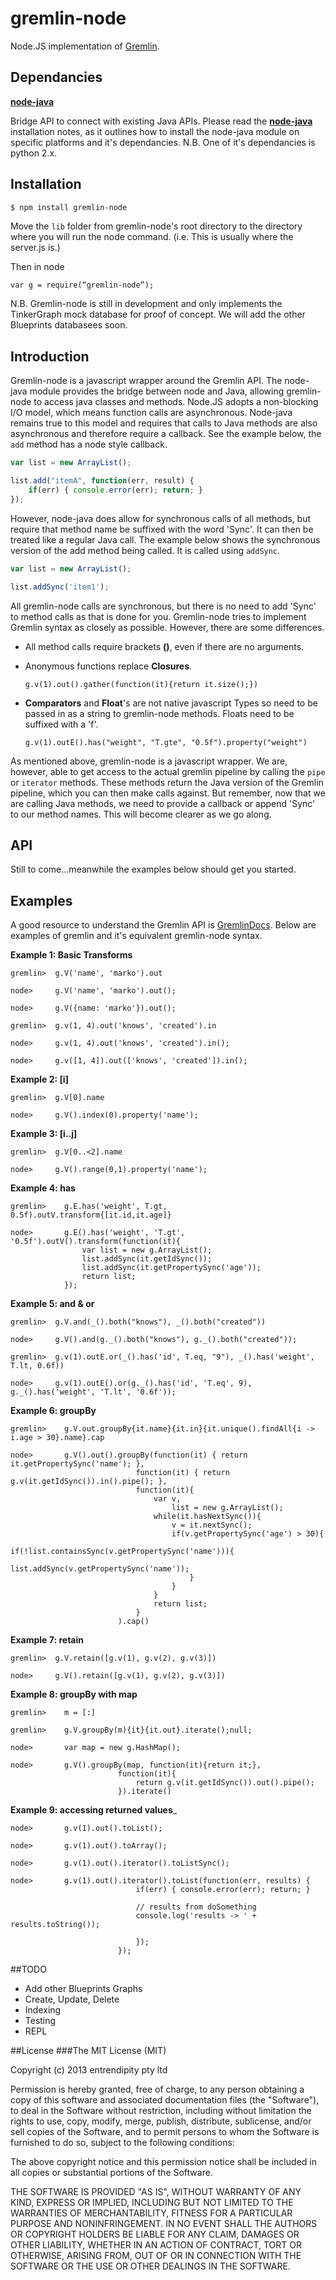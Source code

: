 gremlin-node
============

Node.JS implementation of [Gremlin](https://github.com/tinkerpop/gremlin/wiki).

## Dependancies

[__node-java__](https://github.com/nearinfinity/node-java)

Bridge API to connect with existing Java APIs. Please read the [__node-java__](https://github.com/nearinfinity/node-java) installation notes, as it outlines how to install the node-java module on specific platforms and it's dependancies. N.B. One of it's dependancies is python 2.x.

## Installation

```bash
$ npm install gremlin-node
```

Move the ``lib`` folder from gremlin-node's root directory to the directory where you will run the node command. (i.e. This is usually where the server.js is.)

Then in node

```
var g = require(“gremlin-node”);
```

N.B. Gremlin-node is still in development and only implements the TinkerGraph mock database for proof of concept. We will add the other Blueprints databasees soon.

## Introduction

Gremlin-node is a javascript wrapper around the Gremlin API. The node-java module provides the bridge between node and Java, allowing gremlin-node to access java classes and methods. Node.JS adopts a non-blocking I/O model, which means function calls are asynchronous. Node-java remains true to this model and requires that calls to Java methods are also asynchronous and therefore require a callback. See the example below, the ``add`` method has a node style callback.

```javascript
var list = new ArrayList();

list.add("itemA", function(err, result) {
    if(err) { console.error(err); return; }
});

```

However, node-java does allow for synchronous calls of all methods, but require that method name be suffixed with the word 'Sync'. It can then be treated like a regular Java call. The example below shows the synchronous version of the add method being called. It is called using ``addSync``.

```javascript
var list = new ArrayList();

list.addSync('item1');
```

All gremlin-node calls are synchronous, but there is no need to add 'Sync' to method calls as that is done for you. Gremlin-node tries to implement Gremlin syntax as closely as possible. However, there are some differences.

* All method calls require brackets __()__, even if there are no arguments.
* Anonymous functions replace __Closures__.

    ```e.g.
    g.v(1).out().gather(function(it){return it.size();})
    ```
* __Comparators__ and __Float__'s are not native javascript Types so need to be passed in as a string to gremlin-node methods. Floats need to be suffixed with a 'f'.

    ```e.g.
    g.v(1).outE().has("weight", "T.gte", "0.5f").property("weight")
    ```

As mentioned above, gremlin-node is a javascript wrapper. We are, however, able to get access to the actual gremlin pipeline by calling the ``pipe`` or ``iterator`` methods. These methods return the Java version of the Gremlin pipeline, which you can then make calls against. But remember, now that we are calling Java methods, we need to provide a callback or append 'Sync' to our method names. This will become clearer as we go along. 

## API
 Still to come...meanwhile the examples below should get you started.


## Examples

A good resource to understand the Gremlin API is [GremlinDocs](http://gremlindocs.com/). Below are examples of gremlin and it's equivalent gremlin-node syntax.

__Example 1: Basic Transforms__

```
gremlin>  g.V('name', 'marko').out

node>     g.V('name', 'marko').out();

node>     g.V({name: 'marko'}).out();

gremlin>  g.v(1, 4).out('knows', 'created').in

node>     g.v(1, 4).out('knows', 'created').in();

node>     g.v([1, 4]).out(['knows', 'created']).in(); 

```

__Example 2: [i]__

```
gremlin>  g.V[0].name

node>     g.V().index(0).property('name');
```

__Example 3: [i..j]__

```
gremlin>  g.V[0..<2].name

node>     g.V().range(0,1).property('name');
```

__Example 4: has__

```
gremlin>    g.E.has('weight', T.gt, 0.5f).outV.transform{[it.id,it.age]}

node>       g.E().has('weight', 'T.gt', '0.5f').outV().transform(function(it){
                var list = new g.ArrayList();
                list.addSync(it.getIdSync());    
                list.addSync(it.getPropertySync('age'));
                return list;
            });
```

__Example 5: and & or__


```
gremlin>  g.V.and(_().both("knows"), _().both("created"))

node>     g.V().and(g._().both("knows"), g._().both("created"));

gremlin>  g.v(1).outE.or(_().has('id', T.eq, "9"), _().has('weight', T.lt, 0.6f))

node>     g.v(1).outE().or(g._().has('id', 'T.eq', 9), g._().has('weight', 'T.lt', '0.6f')); 

```

__Example 6: groupBy__

```
gremlin>    g.V.out.groupBy{it.name}{it.in}{it.unique().findAll{i -> i.age > 30}.name}.cap

node>       g.V().out().groupBy(function(it) { return it.getPropertySync('name'); },
                            function(it) { return g.v(it.getIdSync()).in().pipe(); },
                            function(it){
                                var v, 
                                    list = new g.ArrayList();
                                while(it.hasNextSync()){
                                    v = it.nextSync();
                                    if(v.getPropertySync('age') > 30){
                                        if(!list.containsSync(v.getPropertySync('name'))){
                                            list.addSync(v.getPropertySync('name'));    
                                        }
                                    }
                                }
                                return list;
                            }
                        ).cap()
```

__Example 7: retain__

```
gremlin>  g.V.retain([g.v(1), g.v(2), g.v(3)])

node>     g.V().retain([g.v(1), g.v(2), g.v(3)])
```

__Example 8: groupBy with map__
```
gremlin>    m = [:]

gremlin>    g.V.groupBy(m){it}{it.out}.iterate();null;

node>       var map = new g.HashMap();

node>       g.V().groupBy(map, function(it){return it;},
                        function(it){ 
                            return g.v(it.getIdSync()).out().pipe();
                        }).iterate()
```

__Example 9: accessing returned values___
```
node>       g.v(1).out().toList();

node>       g.v(1).out().toArray();

node>       g.v(1).out().iterator().toListSync();

node>       g.v(1).out().iterator().toList(function(err, results) {
                            if(err) { console.error(err); return; }
                            
                            // results from doSomething
                            console.log('results -> ' + results.toString());

                            });                            
                        });
```

##TODO
* Add other Blueprints Graphs
* Create, Update, Delete
* Indexing
* Testing
* REPL

##License
###The MIT License (MIT)

Copyright (c) 2013 entrendipity pty ltd

Permission is hereby granted, free of charge, to any person obtaining a copy of this software and associated documentation files (the "Software"), to deal in the Software without restriction, including without limitation the rights to use, copy, modify, merge, publish, distribute, sublicense, and/or sell copies of the Software, and to permit persons to whom the Software is furnished to do so, subject to the following conditions:

The above copyright notice and this permission notice shall be included in all copies or substantial portions of the Software.

THE SOFTWARE IS PROVIDED "AS IS", WITHOUT WARRANTY OF ANY KIND, EXPRESS OR IMPLIED, INCLUDING BUT NOT LIMITED TO THE WARRANTIES OF MERCHANTABILITY, FITNESS FOR A PARTICULAR PURPOSE AND NONINFRINGEMENT. IN NO EVENT SHALL THE AUTHORS OR COPYRIGHT HOLDERS BE LIABLE FOR ANY CLAIM, DAMAGES OR OTHER LIABILITY, WHETHER IN AN ACTION OF CONTRACT, TORT OR OTHERWISE, ARISING FROM, OUT OF OR IN CONNECTION WITH THE SOFTWARE OR THE USE OR OTHER DEALINGS IN THE SOFTWARE.
